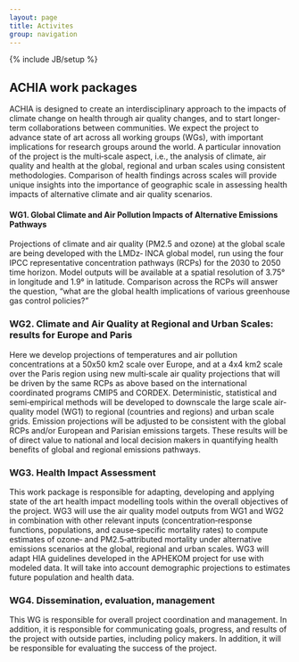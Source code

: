 ```yaml
---
layout: page
title: Activites
group: navigation
---
```

{% include JB/setup %}

<div class="headline"><h2>ACHIA work packages</h2></div>

ACHIA is designed to create an interdisciplinary approach to the impacts of climate change on health through air quality changes, and to start longer‐term collaborations between communities. We expect the project to advance state of art across all working groups (WGs), with important implications for research groups around the world. A particular innovation of the project is the multi‐scale aspect, i.e., the analysis of climate, air quality and health at the global, regional and urban scales using consistent methodologies. Comparison of health findings across scales will provide unique insights into the importance of geographic scale in assessing health impacts of alternative climate and air quality scenarios.

<h4 class="color-green">WG1. Global Climate and Air Pollution Impacts of Alternative Emissions Pathways</h4>

Projections of climate and air quality (PM2.5 and ozone) at the global scale are being developed with the LMDz‐ INCA global model, run using the four IPCC representative concentration pathways (RCPs) for the 2030 to 2050 time horizon. Model outputs will be available at a spatial resolution of 3.75° in longitude and 1.9° in latitude. Comparison across the RCPs will answer the question, “what are the global health implications of various greenhouse gas control policies?”

<h3>WG2. Climate and Air Quality at Regional and Urban Scales: results for Europe and Paris</h3>

Here we develop projections of temperatures and air pollution concentrations at a 50x50 km2 scale over Europe, and at a 4x4 km2 scale over the Paris region using new multi‐scale air quality projections that will be driven by the same RCPs as above based on the international coordinated programs CMIP5 and CORDEX. Deterministic, statistical and semi‐empirical methods will be developed to downscale the large scale air‐quality model (WG1) to regional (countries and regions) and urban scale grids. Emission projections will be adjusted to be consistent with the global RCPs and/or European and Parisian emissions targets. These results will be of direct value to national and local decision makers in quantifying health benefits of global and regional emissions pathways.

<h3>WG3. Health Impact Assessment</h3>

This work package is responsible for adapting, developing and applying state of the art health impact modelling tools within the overall objectives of the project. WG3 will use the air quality model outputs from WG1 and WG2 in combination with other relevant inputs (concentration‐response functions, populations, and cause‐specific mortality rates) to compute estimates of ozone‐ and PM2.5‐attributed mortality under alternative emissions scenarios at the global, regional and urban scales. WG3 will adapt HIA guidelines developed in the APHEKOM project for use with modeled data. It will take into account demographic projections to estimates future population and health data.

<h3>WG4. Dissemination, evaluation, management</h3>

This WG is responsible for overall project coordination and management. In addition, it is responsible for communicating goals, progress, and results of the project with outside parties, including policy makers. In addition, it will be responsible for evaluating the success of the project.

